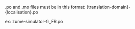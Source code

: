 .po and .mo files must be in this format:
{translation-domain}-{localisation}.po

ex:
zume-simulator-fr_FR.po
